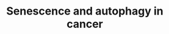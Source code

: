 ---
annotations:
- type: Pathway Ontology
  value: cellular senescence pathway
- type: Pathway Ontology
  value: autophagy pathway
authors:
- Mkutmon
- MaintBot
- Eweitz
description: Senescense and Autophagy Pathways in Cancer
last-edited: 2021-05-21
organisms:
- Bos taurus
redirect_from:
- /index.php/Pathway:WP3231
- /instance/WP3231
schema-jsonld:
- '@context': https://schema.org/
  '@id': https://wikipathways.github.io/pathways/WP3231.html
  '@type': Dataset
  creator:
    '@type': Organization
    name: WikiPathways
  description: Senescense and Autophagy Pathways in Cancer
  keywords:
  - MDM2
  - IRF7
  - IGF1R
  - HMGA1
  - ATG16L1
  - ING2
  - IL24
  - GABARAP
  - UVRAG
  - TGFB1
  - BMP2
  - IL1A
  - ATG7
  - MAP1LC3A
  - IL6ST
  - LAMP2
  - GAD45A
  - PLAU
  - IGFBP3
  - CCL3
  - THBS1
  - CDKN1A
  - RNASEL
  - IFI16
  - GSK3B
  - ATG12
  - COL3A1
  - CDKN1B
  - MGC138057
  - RAF1
  - TP53
  - ATG5
  - SERPINE1
  - C/EBP-beta
  - MMP14
  - pkb?
  - ATG13
  - MIR29B2
  - GeneProduct
  - MAP2K1
  - SERPINB2
  - ATG17
  - KMT2A
  - MMP-3
  - IL3
  - VTN
  - IRF1
  - ATG11
  - CREG1
  - ATG6
  - IGFBP7
  - AMBRA1
  - TNFSF15
  - MTOR
  - COL1A1
  - COL10A1
  - LAMP1
  - GRO1
  - JUN
  - IRF5
  - MLST8
  - SQSTM1
  - INS
  - CXCL20
  - MAPK1
  - MIR29C
  - MIR29B1
  - SLC39A4
  - IGF-I
  - RB1CC1
  - CDC25B
  - GABARAPL2
  - bcl-xL
  - PCNA
  - FN1
  - SLC39A1
  - ISRE
  - BRAF
  - PLAT
  - RSL1D1
  - IL6R
  - PI3K?
  - E2F1
  - CD44
  - '?'
  - PIK3C3
  - SMAD4
  - AKT1S1
  - GSN
  - BECN1
  - SLC39A3
  - CXCL8
  - BMI1
  - HRAS
  - FKBP8
  - MAP1LC3B
  - ATG14
  - CXCL14
  - IFNG
  - SLC39A2
  - ATG3
  - IL6
  - PIP3(16:0/16:0)
  - SPARC
  - CDKN2A
  - RB1
  - ING1
  - GABARAPL1
  - MAP2K3
  - GAS
  - INHBA
  - SRC
  - ULK1
  - MAP1LC3C
  - IL1B
  - MAPK14
  - PTEN
  - IGFBP5
  - SMAD3
  - ATG4
  - BCL2
  - SH3GLB1
  license: CC0
  name: Senescence and autophagy in cancer
seo: CreativeWork
title: Senescence and autophagy in cancer
wpid: WP3231
---